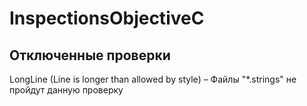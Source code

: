 # InspectionsObjectiveC

## Отключенные проверки

LongLine (Line is longer than allowed by style) – Файлы "*.strings" не пройдут данную проверку
